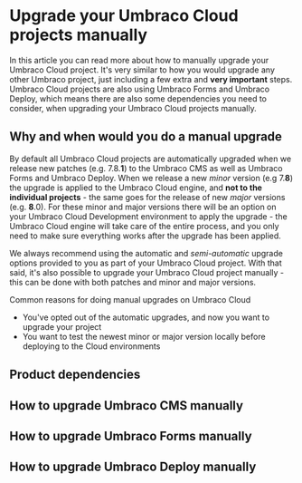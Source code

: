 # Upgrade your Umbraco Cloud projects manually

In this article you can read more about how to manually upgrade your Umbraco Cloud project. It's very similar to how you would upgrade any other Umbraco project, just including a few extra and **very important** steps. Umbraco Cloud projects are also using Umbraco Forms and Umbraco Deploy, which means there are also some dependencies you need to consider, when upgrading your Umbraco Cloud projects manually.

## Why and when would you do a manual upgrade

By default all Umbraco Cloud projects are automatically upgraded when we release new patches (e.g. 7.8.**1**) to the Umbraco CMS as well as Umbraco Forms and Umbraco Deploy. When we release a new *minor* version (e.g 7.**8**) the upgrade is applied to the Umbraco Cloud engine, and **not to the individual projects** - the same goes for the release of new *major* versions (e.g. **8**.0). For these minor and major versions there will be an option on your Umbraco Cloud Development environment to apply the upgrade - the Umbraco Cloud engine will take care of the entire process, and you only need to make sure everything works after the upgrade has been applied.

We always recommend using the automatic and *semi-automatic* upgrade options provided to you as part of your Umbraco Cloud project. With that said, it's also possible to upgrade your Umbraco Cloud project manually - this can be done with both patches and minor and major versions. 

Common reasons for doing manual upgrades on Umbraco Cloud

* You've opted out of the automatic upgrades, and now you want to upgrade your project
* You want to test the newest minor or major version locally before deploying to the Cloud environments

## Product dependencies



## How to upgrade Umbraco CMS manually

## How to upgrade Umbraco Forms manually

## How to upgrade Umbraco Deploy manually
